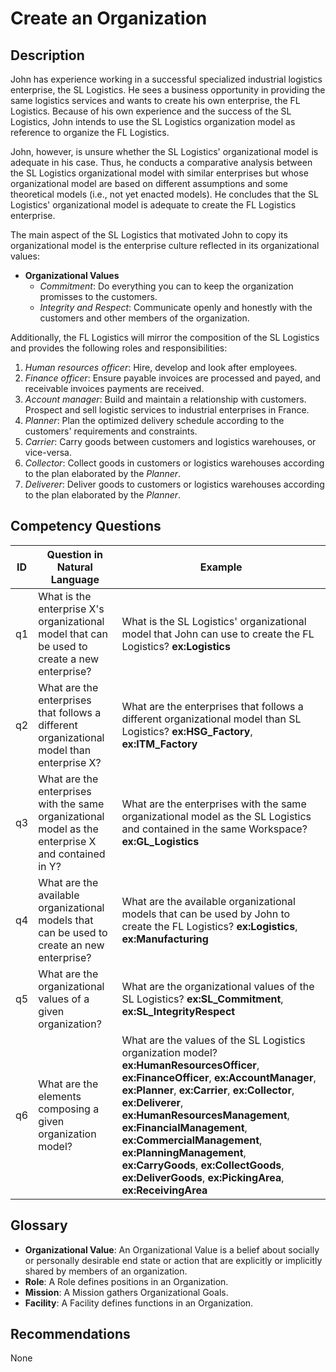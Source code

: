 # Create an Organization

## Description
John has experience working in a successful specialized industrial logistics enterprise, the SL Logistics. He sees a business opportunity in providing the same logistics services and wants to create his own enterprise, the FL Logistics. Because of his own experience and the success of the SL Logistics, John intends to use the SL Logistics organization model as reference to organize the FL Logistics.

John, however, is unsure whether the SL Logistics' organizational model is adequate in his case. Thus, he conducts a comparative analysis between the SL Logistics organizational model with similar enterprises but whose organizational model are based on different assumptions and some theoretical models (i.e., not yet enacted models). He concludes that the SL Logistics' organizational model is adequate to create the FL Logistics enterprise.

The main aspect of the SL Logistics that motivated John to copy its organizational model is the enterprise culture reflected in its organizational values:

* **Organizational Values**
  + _Commitment_: Do everything you can to keep the organization promisses to the customers.
  + _Integrity and Respect_: Communicate openly and honestly with the customers and other members of the organization.

Additionally, the FL Logistics will mirror the composition of the SL Logistics and provides the following roles and responsibilities:
  1. _Human resources officer_: Hire, develop and look after employees.
  2. _Finance officer_: Ensure payable invoices are processed and payed, and receivable invoices payments are received.
  3. _Account manager_: Build and maintain a relationship with customers. Prospect and sell logistic services to industrial enterprises in France.
  4. _Planner_: Plan the optimized delivery schedule according to the customers' requirements and constraints.
  5. _Carrier_: Carry goods between customers and logistics warehouses, or vice-versa.
  6. _Collector_: Collect goods in customers or logistics warehouses according to the plan elaborated by the _Planner_.
  7. _Deliverer_: Deliver goods to customers or logistics warehouses according to the plan elaborated by the _Planner_.

## Competency Questions

| ID | Question in Natural Language | Example |
|----|------------------------------|---------|
| q1 | What is the enterprise X's organizational model that can be used to create a new enterprise?        | What is the SL Logistics' organizational model that John can use to create the FL Logistics? **ex:Logistics**                            |
| q2 | What are the enterprises that follows a different organizational model than enterprise X?           | What are the enterprises that follows a different organizational model than SL Logistics? **ex:HSG_Factory**, **ex:ITM_Factory**         |
| q3 | What are the enterprises with the same organizational model as the enterprise X and contained in Y? | What are the enterprises with the same organizational model as the SL Logistics and contained in the same Workspace? **ex:GL_Logistics** |
| q4 | What are the available organizational models that can be used to create an new enterprise?          | What are the available organizational models that can be used by John to create the FL Logistics? **ex:Logistics**, **ex:Manufacturing** |
| q5 | What are the organizational values of a given organization?                                         | What are the organizational values of the SL Logistics? **ex:SL_Commitment**, **ex:SL_IntegrityRespect**                                 |
| q6 | What are the elements composing a given organization model?                                         | What are the values of the SL Logistics organization model? **ex:HumanResourcesOfficer**, **ex:FinanceOfficer**, **ex:AccountManager**, **ex:Planner**, **ex:Carrier**, **ex:Collector**, **ex:Deliverer**, **ex:HumanResourcesManagement**, **ex:FinancialManagement**, **ex:CommercialManagement**, **ex:PlanningManagement**, **ex:CarryGoods**, **ex:CollectGoods**, **ex:DeliverGoods**, **ex:PickingArea**, **ex:ReceivingArea**                   |

## Glossary

* **Organizational Value**: An Organizational Value is a belief about socially or personally desirable end state or action that are explicitly or implicitly shared by members of an organization.
* **Role**: A Role defines positions in an Organization.
* **Mission**: A Mission gathers Organizational Goals.
* **Facility**: A Facility defines functions in an Organization.

## Recommendations

None
